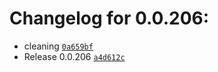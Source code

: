 Changelog for 0.0.206:
======================

- cleaning [`0a659bf`](https://github.com/thkl/homebridge-homematic/commit/0a659bf6f555eba6efa1b7a3f5cb32c45e210a2b)
- Release 0.0.206 [`a4d612c`](https://github.com/thkl/homebridge-homematic/commit/a4d612cdc6228ef53a8d0581a9a5876a5bca926e)
